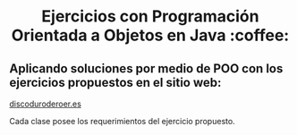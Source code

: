 <h1 align="center">Ejercicios con Programación Orientada a Objetos en Java :coffee:</h1>

<h2>Aplicando soluciones por medio de POO con los ejercicios propuestos en el sitio web:</h2>

<a href="https://www.discoduroderoer.es/ejercicios-propuestos-y-resueltos-programacion-orientado-a-objetos-java/">discoduroderoer.es</a>

Cada clase posee los requerimientos del ejercicio propuesto.
